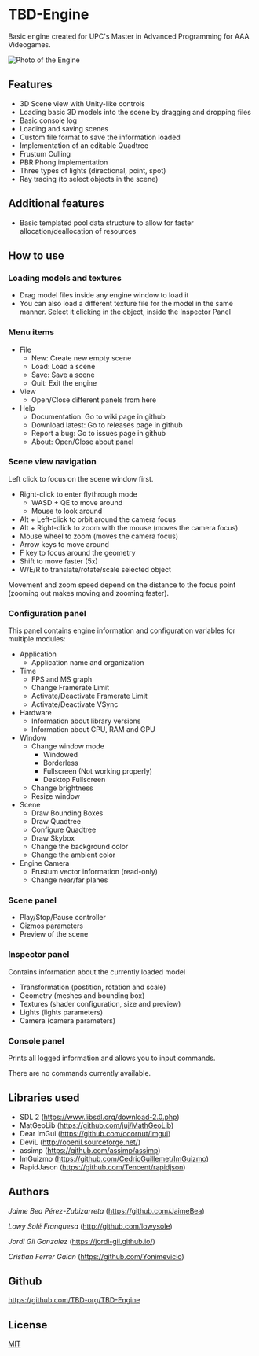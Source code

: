# TBD-Engine

Basic engine created for UPC's Master in Advanced Programming for AAA Videogames.

![Photo of the Engine](https://i.imgur.com/ouVEiux.jpg)

## Features

- 3D Scene view with Unity-like controls
- Loading basic 3D models into the scene by dragging and dropping files
- Basic console log
- Loading and saving scenes
- Custom file format to save the information loaded
- Implementation of an editable Quadtree
- Frustum Culling
- PBR Phong implementation
- Three types of lights (directional, point, spot)
- Ray tracing (to select objects in the scene)

## Additional features

- Basic templated pool data structure to allow for faster allocation/deallocation of resources

## How to use

### Loading models and textures

- Drag model files inside any engine window to load it
- You can also load a different texture file for the model in the same manner. Select it clicking in the object, inside the Inspector Panel

### Menu items

- File
  - New: Create new empty scene
  - Load: Load a scene 
  - Save: Save a scene
  - Quit: Exit the engine
- View
  - Open/Close different panels from here
- Help
  - Documentation: Go to wiki page in github
  - Download latest: Go to releases page in github
  - Report a bug: Go to issues page in github
  - About: Open/Close about panel

### Scene view navigation

Left click to focus on the scene window first.

- Right-click to enter flythrough mode
  - WASD + QE to move around
  - Mouse to look around
- Alt + Left-click to orbit around the camera focus
- Alt + Right-click to zoom with the mouse (moves the camera focus)
- Mouse wheel to zoom (moves the camera focus)
- Arrow keys to move around
- F key to focus around the geometry
- Shift to move faster (5x)
- W/E/R to translate/rotate/scale selected object

Movement and zoom speed depend on the distance to the focus point (zooming out makes moving and zooming faster).

### Configuration panel

This panel contains engine information and configuration variables for multiple modules:

- Application
  - Application name and organization
- Time
  - FPS and MS graph
  - Change Framerate Limit
  - Activate/Deactivate Framerate Limit
  - Activate/Deactivate VSync
- Hardware
  - Information about library versions
  - Information about CPU, RAM and GPU
- Window
  - Change window mode
    - Windowed
    - Borderless
    - Fullscreen (Not working properly)
    - Desktop Fullscreen
  - Change brightness
  - Resize window
- Scene
  - Draw Bounding Boxes
  - Draw Quadtree
  - Configure Quadtree
  - Draw Skybox
  - Change the background color
  - Change the ambient color
- Engine Camera
  - Frustum vector information (read-only)
  - Change near/far planes

### Scene panel
- Play/Stop/Pause controller
- Gizmos parameters
- Preview of the scene

### Inspector panel
Contains information about the currently loaded model

- Transformation (postition, rotation and scale)
- Geometry (meshes and bounding box)
- Textures (shader configuration, size and preview)
- Lights (lights parameters)
- Camera (camera parameters)

### Console panel

Prints all logged information and allows you to input commands.

There are no commands currently available.

## Libraries used

- SDL 2 (https://www.libsdl.org/download-2.0.php)
- MatGeoLib (https://github.com/juj/MathGeoLib)
- Dear ImGui (https://github.com/ocornut/imgui)
- DeviL (http://openil.sourceforge.net/)
- assimp (https://github.com/assimp/assimp)
- ImGuizmo (https://github.com/CedricGuillemet/ImGuizmo)
- RapidJason (https://github.com/Tencent/rapidjson)

## Authors

_Jaime Bea Pérez-Zubizarreta_ (https://github.com/JaimeBea)

_Lowy Solé Franquesa_ (http://github.com/lowysole)

_Jordi Gil Gonzalez_ (https://jordi-gil.github.io/)

_Cristian Ferrer Galan_ (https://github.com/Yonimevicio)

## Github

https://github.com/TBD-org/TBD-Engine

## License

[MIT](./LICENSE)

